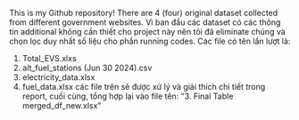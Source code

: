 This is my Github repository!
There are 4 (four) original dataset collected from different government websites. Vì ban đầu các dataset có các thông tin additional không cần thiết cho project này nên tôi đã eliminate chúng và chọn lọc duy nhất số liệu cho phần running codes.
Các file có tên lần lượt là:
  1. Total_EVS.xlxs
  2. alt_fuel_stations (Jun 30 2024).csv
  3. electricity_data.xlsx
  4. fuel_data.xlsx
các file trên sẽ được xử lý và giải thích chi tiết trong report, cuối cùng, tổng hợp lại vào file tên: "3. Final Table merged_df_new.xlsx"
